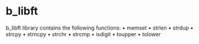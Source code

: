 # b_libft
b_libft library contains the following functions:
• memset
• strlen
• strdup
• strcpy
• strncpy
• strchr
• strcmp
• isdigit
• toupper
• tolower